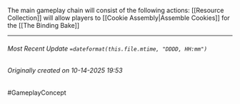 The main gameplay chain will consist of the following actions:
[[Resource Collection]] will allow players to [[Cookie Assembly|Assemble Cookies]] for the [[The Binding Bake]]



___
###### Most Recent Update `=dateformat(this.file.mtime, "DDDD, HH:mm")`
###### Originally created on 10-14-2025 19:53
#GameplayConcept 
